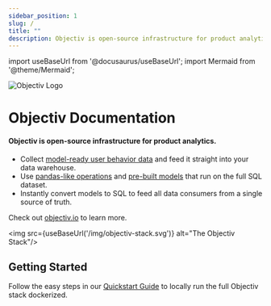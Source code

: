 ```yaml
---
sidebar_position: 1
slug: /
title: ""
description: Objectiv is open-source infrastructure for product analytics. Collect rich, model-ready data and feed it straight into your data warehouse. Cut down delivery times of data projects with reusable and prebuilt models.
---
```


import useBaseUrl from '@docusaurus/useBaseUrl';
import Mermaid from '@theme/Mermaid';

![Objectiv Logo](/img/logo-objectiv-large.svg "Objectiv Documentation")

# Objectiv Documentation

#### Objectiv is open-source infrastructure for product analytics. 

* Collect [model-ready user behavior data](/tracking/core-concepts/overview.md) and feed it straight into 
  your data warehouse.
* Use [pandas-like operations](/modeling/index.md) and [pre-built models](./modeling/models/index.md) that run on 
  the full SQL dataset.
* Instantly convert models to SQL to feed all data consumers from a single source of truth.

Check out [objectiv.io](https://www.objectiv.io) to learn more.

<img src={useBaseUrl('/img/objectiv-stack.svg')} alt="The Objectiv Stack"/>


## Getting Started

Follow the easy steps in our [Quickstart Guide](/home/quickstart-guide.md) to locally run the full Objectiv stack dockerized.
